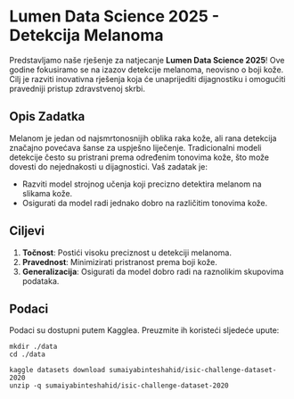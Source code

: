 # Lumen Data Science 2025 - Detekcija Melanoma

Predstavljamo naše rješenje za natjecanje **Lumen Data Science 2025**! Ove godine fokusiramo se na izazov detekcije melanoma, neovisno o boji kože. Cilj je razviti inovativna rješenja koja će unaprijediti dijagnostiku i omogućiti pravedniji pristup zdravstvenoj skrbi.

## Opis Zadatka

Melanom je jedan od najsmrtonosnijih oblika raka kože, ali rana detekcija značajno povećava šanse za uspješno liječenje. Tradicionalni modeli detekcije često su pristrani prema određenim tonovima kože, što može dovesti do nejednakosti u dijagnostici. Vaš zadatak je:

- Razviti model strojnog učenja koji precizno detektira melanom na slikama kože.
- Osigurati da model radi jednako dobro na različitim tonovima kože.

## Ciljevi

1. **Točnost**: Postići visoku preciznost u detekciji melanoma.
2. **Pravednost**: Minimizirati pristranost prema boji kože.
3. **Generalizacija**: Osigurati da model dobro radi na raznolikim skupovima podataka.

## Podaci

Podaci su dostupni putem Kagglea. Preuzmite ih koristeći sljedeće upute:
```
mkdir ./data
cd ./data

kaggle datasets download sumaiyabinteshahid/isic-challenge-dataset-2020
unzip -q sumaiyabinteshahid/isic-challenge-dataset-2020
```